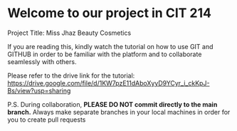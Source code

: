 # Welcome to our project in CIT 214
Project Title: Miss Jhaz Beauty Cosmetics

If you are reading this, kindly watch the tutorial on how to use GIT and GITHUB in order to be familiar with the platform and to collaborate seamlessly with others.

Please refer to the drive link for the tutorial: https://drive.google.com/file/d/1KW7pzE11dAboXyyD9YCyr_i_ckKpJ-Bs/view?usp=sharing

P.S. During collaboration, <strong> PLEASE DO NOT commit directly to the main branch.</strong> Always make separate branches in your local machines in order for you to create pull requests
